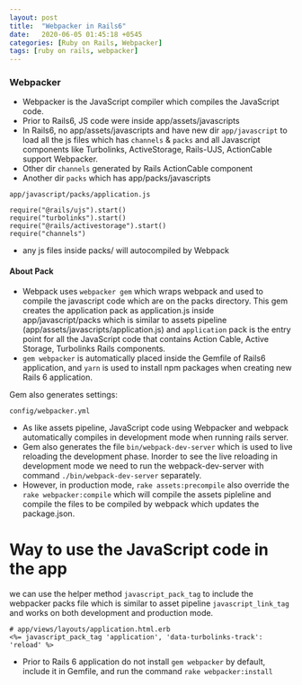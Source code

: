 ```yaml
---
layout: post
title:  "Webpacker in Rails6"
date:   2020-06-05 01:45:18 +0545
categories: [Ruby on Rails, Webpacker]
tags: [ruby on rails, webpacker]
---
```


### Webpacker

* Webpacker is the JavaScript compiler which compiles the JavaScript code.
* Prior to Rails6, JS code were inside app/assets/javascripts
* In Rails6, no app/assets/javascripts and have new dir `app/javascript` to load all the js files which has `channels` & `packs` and all Javascript components like Turbolinks, ActiveStorage, Rails-UJS, ActionCable support Webpacker.
* Other dir `channels` generated by Rails ActionCable component
* Another dir `packs` which has app/packs/javascripts

```
app/javascript/packs/application.js

require("@rails/ujs").start()
require("turbolinks").start()
require("@rails/activestorage").start()
require("channels")
```

* any js files inside packs/ will autocompiled by Webpack

#### About Pack

* Webpack uses `webpacker gem` which wraps webpack and used to compile the javascript code which are on the packs directory. This gem creates the application pack as application.js inside app/javascript/packs which is similar to assets pipeline (app/assets/javascripts/application.js) and `application` pack is the entry point for all the JavaScript code that contains Action Cable, Active Storage, Turbolinks Rails components.
* `gem webpacker` is automatically placed inside the Gemfile of Rails6 application, and `yarn` is used to install npm packages when creating new Rails 6 application. 

Gem also generates settings:

```
config/webpacker.yml
```

* As like assets pipeline, JavaScript code using Webpacker and webpack automatically compiles in development mode when running rails server.
* Gem also generates the file `bin/webpack-dev-server` which is used to live reloading the development phase. Inorder to see the live reloading in development mode we need to run the webpack-dev-server with command `./bin/webpack-dev-server` separately.
* However, in production mode, `rake assets:precompile` also override the `rake webpacker:compile` which will compile the assets pipleline and compile the files to be compiled by webpack which updates the package.json.

# Way to use the JavaScript code in the app

we can use the helper method `javascript_pack_tag` to include the webpacker packs file which is similar to asset pipeline `javascript_link_tag` and works on both development and production mode.

```
# app/views/layouts/application.html.erb
<%= javascript_pack_tag 'application', 'data-turbolinks-track': 'reload' %>
```

* Prior to Rails 6 application do not install `gem webpacker` by default, include it in Gemfile, and run the command `rake webpacker:install`